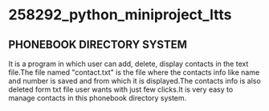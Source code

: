 # 258292_python_miniproject_ltts

## PHONEBOOK DIRECTORY SYSTEM

It is a program in which user can add, delete, display contacts in the text file.The file named "contact.txt" is the file where the contacts info like name and number is saved and from which it is displayed.The contacts info is also deleted form txt file user wants with just few clicks.It is very easy to manage contacts in this phonebook directory system.